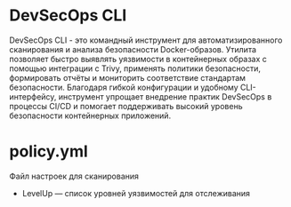 # DevSecOps CLI
 DevSecOps CLI - это командный инструмент для автоматизированного сканирования и анализа безопасности Docker-образов. Утилита позволяет быстро выявлять уязвимости в контейнерных образах с помощью интеграции с Trivy, применять политики безопасности, формировать отчёты и мониторить соответствие стандартам безопасности. Благодаря гибкой конфигурации и удобному CLI-интерфейсу, инструмент упрощает внедрение практик DevSecOps в процессы CI/CD и помогает поддерживать высокий уровень безопасности контейнерных приложений.

# policy.yml
Файл настроек для сканирования
* LevelUp — список уровней уязвимостей для отслеживания